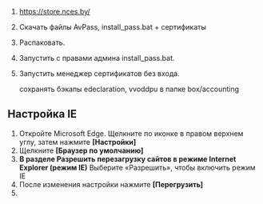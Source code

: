
1.  https://store.nces.by/

2. Скачать файлы AvPass, install_pass.bat + сертификаты

3. Распаковать. 

4. Запустить с правами админа install_pass.bat.

5. Запустить менеджер сертификатов без входа.


	сохранять бэкапы edeclaration, vvoddpu в папке box/accounting

## Настройка IE


1. Откройте Microsoft Edge. Щелкните по иконке в правом верхнем углу, затем нажмите **[Настройки]**
2. Щелкните **[Браузер по умолчанию]**
3. **В разделе Разрешить перезагрузку сайтов в режиме Internet Explorer (режим IE)** Выберите «Разрешить», чтобы включить режим IE
4. После изменения настройки нажмите **[Перегрузить]**
5. 







